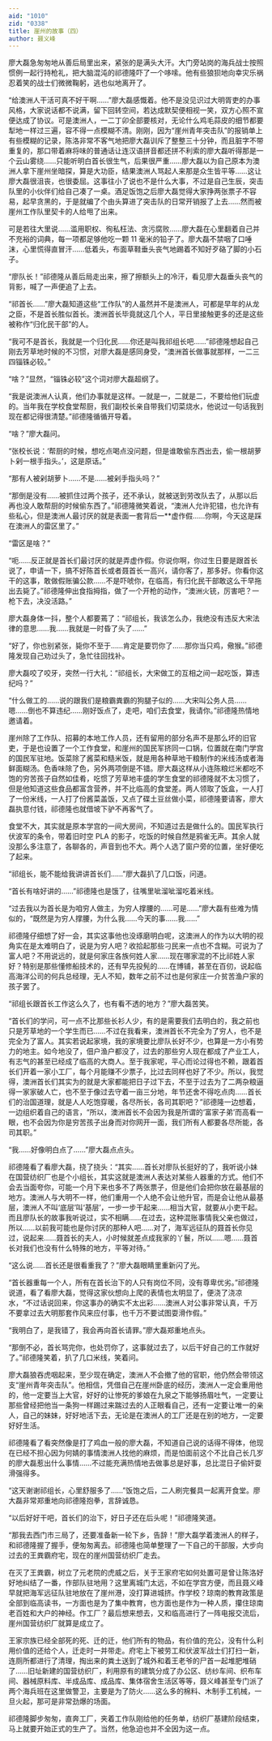 ```yaml
---
aid: "1010"
zid: "0338"
title: 崖州的故事（四）
author: 聂义峰
---
```


廖大磊急匆匆地从善后局里出来，紧张的是满头大汗。大门旁站岗的海兵战士按照惯例一起行持枪礼，把大脑混沌的祁德隆吓了一个哆嗦。他有些狼狈地向幸灾乐祸忍着笑的战士们微微鞠躬，逃也似地离开了。

“给澳洲人干活可真不好干啊……”廖大磊感慨着。他不是没见识过大明胥吏的办事风格，大家说话都不说满，留下回转空间，若达成默契便相视一笑，双方心照不宣便达成了协议。可是澳洲人，一二丁卯全部要核对，无论什么鸡毛蒜皮的细节都要犁地一样过三遍，容不得一点模糊不清。刚刚，因为“崖州青年突击队”的报销单上有些模糊的记录，陈洛非常不客气地把廖大磊训斥了整整三十分钟，而且脏字不带重复的，那口带着麻将味的普通话让连汉语拼音都还拼不利索的廖大磊听得那是一个云山雾绕……只能听明白首长很生气，后果很严重……廖大磊以为自己原本为澳洲人拿下崖州坐暗探，算是大功臣，结果澳洲人骂起人来那是众生皆平等……这让廖大磊很沮丧，也很委屈。这事往小了说也不是什么大事，不过是自己生辰，突击队里的小伙伴们给自己凑了一桌。酒足饭饱之后廖大磊觉得大家挣两张票子不容易，起早贪黑的，于是就编了个由头算进了突击队的日常开销报了上去……然而被崖州工作队里契卡的人给甩了出来。

可是若往大里说……滥用职权、徇私枉法、贪污腐败……廖大磊在心里翻着自己并不充裕的词典，每一项都足够他吃一颗 11 毫米的铅子了。廖大磊不禁咽了口唾沫，心里慌得直冒汗……低着头，布面草鞋垂头丧气地踢着不知好歹硌了脚的小石子。

“廖队长！”祁德隆从善后局走出来，擦了擦额头上的冷汗，看见廖大磊垂头丧气的背影，喊了一声便追了上去。

“祁首长……”廖大磊知道这些“工作队”的人虽然并不是澳洲人，可都是早年的从龙之臣，不是首长胜似首长。澳洲首长毕竟就这几个人，平日里接触更多的还是这些被称作“归化民干部”的人。

“我可不是首长，我就是一个归化民……你还是叫我祁组长吧……”祁德隆想起自己刚去芳草地时候的不习惯，对廖大磊是感同身受，“澳洲首长做事就那样，一二三四锱铢必较。”

“啥？”显然，“锱铢必较”这个词对廖大磊超纲了。

“我是说澳洲人认真，他们办事就是这样。一就是一，二就是二，不要给他们玩虚的。当年我在学校食堂帮厨，我们副校长亲自带我们切菜烧水，他说过一句话我到现在都记得很清楚。”祁德隆循循开导着。

“啥？”廖大磊问。

“张校长说：‘帮厨的时候，想吃点喝点没问题，但是谁敢偷东西出去，偷一根胡萝卜剁一根手指头。’，这是原话。”

“那有人被剁胡萝卜……不是……被剁手指头吗？”

“那倒是没有……被抓住过两个孩子，还不承认，就被送到劳改队去了，从那以后再也没人敢帮厨的时候偷东西了。”祁德隆微笑着说，“澳洲人允许犯错，也允许有些私心，但是澳洲人最讨厌的就是表面一套背后一\*\*虚作假……你啊，今天这是踩在澳洲人的雷区里了。”

“雷区是啥？”

“呃……反正就是首长们最讨厌的就是弄虚作假。你说你啊，你过生日要是跟首长说了，申请一下，搞不好陈首长或者聂首长一高兴，请你客了，那多好。你看你这干的这事，敢做假账骗公款……不是吓唬你，在临高，有归化民干部敢这么干早拖出去毙了。”祁德隆伸出食指拇指，做了一个开枪的动作，“澳洲火铳，厉害吧？一枪下去，决没活路。”

廖大磊身体一抖，整个人都要蔫了：“祁组长，我该怎么办，我绝没有违反大宋法律的意思……我……我就是一时昏了头了……”

“好了，你也别紧张，毙你不至于……肯定是要罚你了……那你当只鸡，儆猴。”祁德隆发现自己劝过头了，急忙往回找补。

廖大磊咬了咬牙，突然一行大礼：“祁组长，大宋做工的互相之间一起吃饭，算违纪吗？”

“什么做工的……说的跟我们是粮霸粪霸的狗腿子似的……大宋叫公务人员……嗯……倒也不算违纪……刚好饭点了，走吧，咱们去食堂，我请你。”祁德隆热情地邀请着。

崖州除了工作队、招募的本地工作人员，还有留用的部分名声不是那么坏的旧官吏，于是也设置了一个工作食堂，和崖州的国民军挤同一口锅，位置就在南门学宫的国民军驻地。饭菜除了酱菜和糙米饭，就是用各种草地干粮制作的米线汤或者海鲜面糊汤。色香味除了色，另外两项倒是不错。廖大磊这样从小连陈粮烂米都吃不饱的穷苦孩子自然如佳肴，吃惯了芳草地丰盛的学生食堂的祁德隆就不太习惯了，但是他知道这些食品都富含营养，并不比临高的食堂差。两人领取了饭盒，一人打了一份米线，一人打了份酱菜盖饭，又点了碟土豆丝做小菜，祁德隆要请客，廖大磊执意付钱，祁德隆也就借坡下驴不再客气了。

食堂不大，其实就是原本学宫的一间大房间，不知道过去是做什么的。国民军执行伏波军的条令，带着旧时空 PLA 的影子，吃饭的时候自然是鸦雀无声。其余人就没那么多注意了，各聊各的，声音到也不大。两个人选了窗户旁的位置，坐好便吃了起来。

“祁组长，能不能给我讲讲首长们……”廖大磊扒了几口饭，问道。

“首长有啥好讲的……”祁德隆也是饿了，往嘴里呲溜呲溜吃着米线。

“过去我以为首长是为咱穷人做主，为穷人撑腰的……可是……”廖大磊有些难为情似的，“既然是为穷人撑腰，为什么我……今天的事……我……”

祁德隆仔细想了好一会，其实这事他也没琢磨明白呢，这澳洲人的作为以大明的视角实在是太难明白了，说是为穷人吧？收拾起那些刁民来一点也不含糊。可说为了富人吧？不用说远的，就是何家庄各族何姓人家……现在哪家混的不比祁姓人家好？特别是那些懂修船技术的，还有早先投髡的……在博铺，甚至在百仞，说起临高海洋公司的何兵总经理，无人不知，数年之前不过也是何家庄一介贫苦渔户家的孩子罢了。

“祁组长跟首长工作这么久了，也有看不透的地方？”廖大磊苦笑。

“首长们的学问，可一点不比那些长衫人少，有的是需要我们去明白的，我之前也只是芳草地的一个学生而已……不过在我看来，澳洲首长不完全为了穷人，也不是完全为了富人。其实若说起家境，我的家境要比廖队长好不少，也算是一方小有势力的地主。如今地没了，佃户渔户都没了，过去的那些穷人现在都成了产业工人，有志气的甚至已经成了临高的大商人。至于我家呢，平心而论过得也不赖，跟着首长们开着一家小工厂，每个月能赚不少票子，比过去同样也好了不少。所以，我觉得，澳洲首长们其实为的就是大家都能把日子过下去，不至于过去为了二两杂粮逼得一家家破人亡，也不至于像过去守着一亩三分地，年节还舍不得吃点肉……首长们的治国道理，就是人人吃饱穿暖，各尽所长，各司其职吧？”祁德隆一边想着，一边组织着自己的语言，“所以，澳洲首长不会因为我是所谓的‘富家子弟’而高看一眼，也不会因为你是穷苦孩子出身而对你网开一面，我们所有人都要各尽所能，各司其职。”

“我……好像明白点了……”廖大磊点点头。

祁德隆看了看廖大磊，挠了挠头：“其实……首长对廖队长挺好的了，我听说小妹在国营纺织厂也是个小组长，其实这就是澳洲人表达对某些人器重的方式。他们不会去当面夸你，可能一个月下来也多不了两张票子，但是他们会把你放在最基层的地方。澳洲人与大明不一样，他们重用一个人绝不会让他升官，而是会让他从最基层，澳洲人不叫‘底层’叫‘基层’，一步一步干起来……相当大官，就要从小吏干起。而且廖队长的故事我听说过，实不相瞒……在过去，这种混账事情我父亲也做过，所以……以前我可能也是你讨厌的那种人吧……对了，海军远征队的聂首长你见过，说起来……聂首长的夫人，小时候就差点成我家的丫鬟，所以……嗯……聂首长对我们也没有什么特殊的地方，平等对待。”

“这么说……首长还是很看重我了？”廖大磊眼睛里重新闪了光。

“首长器重每一个人，所有在首长治下的人只有岗位不同，没有尊卑优劣。”祁德隆说道，看了看廖大磊，觉得这家伙想向上爬的表情也太明显了，便浇了浇凉水，“不过话说回来，你这事办的确实不太出彩……澳洲人对公事非常认真，千万不要拿过去大明那套作风来应付事，也千万不要试图耍滑作假。”

“我明白了，是我错了，我会再向首长请罪。”廖大磊郑重地点头。

“那倒不必，首长骂完你，也处罚你了，这事就过去了，以后干好自己的工作就好了。”祁德隆笑着，扒了几口米线，笑着问。

廖大磊狼吞虎咽起来，至少现在确定，澳洲人不会撤了他的官职，他仍然会带领这支“崖州青年突击队”。他相信，凭借自己在崖州卧底的经历，澳洲人一定会重用他的，他一定要当上大官，好好的让惨死的爹娘在九泉之下能够扬眉吐气，一定要让那些曾经把他当一条狗一样踢过来踹过去的人正眼看自己，还有一定要让唯一的亲人，自己的妹妹，好好地活下去，无论是在澳洲人的工厂还是在别的地方，一定要好好生活。

祁德隆看了看突然像是打了鸡血一般的廖大磊，不知道自己说的话得不得体，他现在已经不担心因为何婧的事情澳洲人找他的麻烦，而是怕面前这个不比自己长几岁的廖大磊惹出什么事情……不过能充满热情地去做事总是好事，总比混日子偷奸耍滑强得多。

“这天谢谢祁组长，心里舒服多了……”饭饱之后，二人刷完餐具一起离开食堂。廖大磊非常郑重地向祁德隆抱拳，言辞诚恳。

“以后好好干吧，首长们的治下，好日子还在后头呢！”祁德隆笑道。

“那我去西门市三局了，还要准备新一轮下乡，告辞！”廖大磊学着澳洲人的样子，和祁德隆握了握手，便匆匆离去。祁德隆也简单整理了一下自己的干部服，大步向过去的王粪霸府宅，现在的崖州国营纺织厂走去。

在灭了王粪霸，树立了元老院的虎威之后，关于王家府宅如何处置可是曾让陈洛好好地纠结了一番，作部队驻地用？这里离城门太远，不如在学宫方便，而且聂义峰早就把海军远征队驻地放在了崖州港，没打算进城挤。作学校？琼南的教育政策是全部到临高读书，一方面也是为了集中教育，也方面也是作为一种人质，攥住琼南老百姓和大户的神经。作工厂？最后想来想去，又和临高进行了一阵电报交流后，崖州国营纺织厂就算是成立了。

王家宗族已经全部死的死、迁的迁，他们所有的物品，有价值的充公，没有什么利用价值的还给个人，迁走时一并带走。府宅上下被劳工和伏波军战士们打扫一新，连厕所都进行了清理，掏出来的粪土送到了城外和着王老爷的尸首一起堆肥堆硝了……旧址新建的国营纺织厂，利用原有的建筑分成了办公区、纺纱车间、织布车间、器械原料库、半成品库、成品库、集体宿舍生活区等等，聂义峰甚至专门派了两个海兵班在这里做警卫，主要是为了防火……这么多的棉料、木制手工机械，一旦火起，那可是非常劲爆的场面。

祁德隆脚步匆匆，直奔工厂，夹着工作队刚给他的任务单，纺织厂基建阶段结束，马上就要开始正式的生产了。当然，他急迫也并不全因为这一点。
